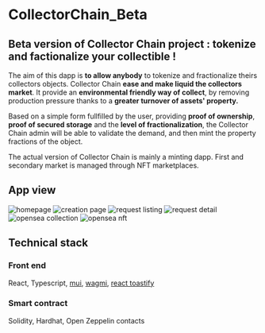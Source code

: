 # CollectorChain_Beta
## Beta version of Collector Chain project : **tokenize and factionalize your collectible !**
The aim of this dapp is **to allow anybody** to tokenize and fractionalize theirs collectors objects. 
Collector Chain **ease and make liquid the collectors market**. It provide an **environmental friendly way of collect**, by removing production pressure thanks to a **greater turnover of assets' property.**

Based on a simple form fullfilled by the user, providing **proof of ownership**, **proof of secured storage** and the **level of fractionalization**, the Collector Chain admin will be able to validate the demand, and then mint the property fractions of the object.

The actual version of Collector Chain is mainly a minting dapp. First and secondary market is managed through NFT marketplaces.


## **App view**
![homepage](/client/public/screenShot/homepage.png)
![creation page](/client/public/screenShot/creationPage.png)
![request listing](/client/public/screenShot/requestListing.png)
![request detail](/client/public/screenShot/requestDetail.png)
![opensea collection](/client/public/screenShot/openseaCollection.png)
![opensea nft](/client/public/screenShot/openseaNFT.png)

## **Technical stack**
### Front end
React, Typescript, [mui](https://mui.com/), [wagmi](https://wagmi.sh/), [react toastify](https://www.npmjs.com/package/react-toastify)

### Smart contract
Solidity, Hardhat, Open Zeppelin contacts